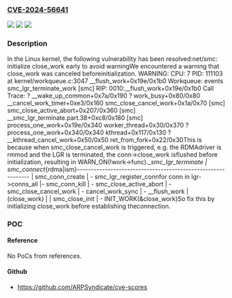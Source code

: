 ### [CVE-2024-56641](https://cve.mitre.org/cgi-bin/cvename.cgi?name=CVE-2024-56641)
![](https://img.shields.io/static/v1?label=Product&message=Linux&color=blue)
![](https://img.shields.io/static/v1?label=Version&message=46c28dbd4c23c3f7fa37f5ea48772af79c9cc40e%3C%20f0c37002210aaede10dae849d1a78efc2243add2%20&color=brighgreen)
![](https://img.shields.io/static/v1?label=Vulnerability&message=n%2Fa&color=brighgreen)

### Description

In the Linux kernel, the following vulnerability has been resolved:net/smc: initialize close_work early to avoid warningWe encountered a warning that close_work was canceled beforeinitialization.  WARNING: CPU: 7 PID: 111103 at kernel/workqueue.c:3047 __flush_work+0x19e/0x1b0  Workqueue: events smc_lgr_terminate_work [smc]  RIP: 0010:__flush_work+0x19e/0x1b0  Call Trace:   ? __wake_up_common+0x7a/0x190   ? work_busy+0x80/0x80   __cancel_work_timer+0xe3/0x160   smc_close_cancel_work+0x1a/0x70 [smc]   smc_close_active_abort+0x207/0x360 [smc]   __smc_lgr_terminate.part.38+0xc8/0x180 [smc]   process_one_work+0x19e/0x340   worker_thread+0x30/0x370   ? process_one_work+0x340/0x340   kthread+0x117/0x130   ? __kthread_cancel_work+0x50/0x50   ret_from_fork+0x22/0x30This is because when smc_close_cancel_work is triggered, e.g. the RDMAdriver is rmmod and the LGR is terminated, the conn->close_work isflushed before initialization, resulting in WARN_ON(!work->func).__smc_lgr_terminate             | smc_connect_{rdma|ism}-------------------------------------------------------------                                | smc_conn_create				| \- smc_lgr_register_connfor conn in lgr->conns_all      |\- smc_conn_kill                |   \- smc_close_active_abort    |      \- smc_close_cancel_work  |         \- cancel_work_sync    |            \- __flush_work     |	         (close_work)   |	                        | smc_close_init	                        | \- INIT_WORK(&close_work)So fix this by initializing close_work before establishing theconnection.

### POC

#### Reference
No PoCs from references.

#### Github
- https://github.com/ARPSyndicate/cve-scores

